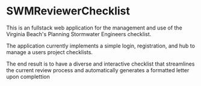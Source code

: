 # SWMReviewerChecklist

This is an fullstack web application for the  management and use of the Virginia Beach's Planning Stormwater Engineers checklist.

The application currently implements a simple login, registration, and hub to manage a users project checklists.

The end result is to have a diverse and interactive checklist that streamlines the current review process and automatically generates a formatted letter upon complettion


